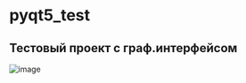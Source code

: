 # pyqt5_test
Тестовый проект с граф.интерфейсом  
---
![image](https://user-images.githubusercontent.com/40400854/168813742-9a8a7438-4721-4b9b-a336-d7db418fa69a.png)
